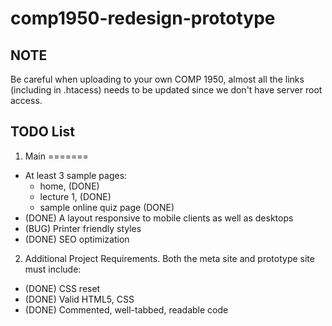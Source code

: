 # comp1950-redesign-prototype

## NOTE

Be careful when uploading to your own COMP 1950, almost all the links (including in .htacess) needs to be updated since we don't have server root access.

## TODO List

1. Main
=======
* At least 3 sample pages: 
    - home, (DONE)
    - lecture 1, (DONE)
    - sample online quiz page (DONE)
* (DONE) A layout responsive to mobile clients as well as desktops
* (BUG) Printer friendly styles
* (DONE) SEO optimization

2. Additional Project Requirements. Both the meta site and prototype site must include:
* (DONE) CSS reset
* (DONE) Valid HTML5, CSS
* (DONE) Commented, well-tabbed, readable code
